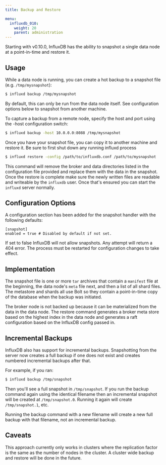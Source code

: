 ```yaml
---
title: Backup and Restore

menu:
  influxdb_010:
    weight: 20
    parent: administration
---
```


Starting with v0.10.0, InfluxDB has the ability to snapshot a single data node at a point-in-time and restore it.

## Usage

While a data node is running, you can create a hot backup to a snapshot file (e.g.
`/tmp/mysnapshot`):

```sh
$ influxd backup /tmp/mysnapshot
```

By default, this can only be run from the data node itself.
See configuration options below to snapshot from another machine.

To capture a backup from a remote node, specify the host and port using the -host configuration switch:

```sh
$ influxd backup -host 10.0.0.0:8088 /tmp/mysnapshot
```

Once you have your snapshot file, you can copy it to another machine and restore it.
Be sure to first shut down any running influxd process

```sh
$ influxd restore -config /path/to/influxdb.conf /path/to/mysnapshot
```

This command will remove the broker and data directories listed in the configuration file provided and replace them with the data in the snapshot.
Once the restore is complete make sure the newly written files are readable and writeable by the `influxdb` user.
Once that's ensured you can start the `influxd` server normally.

## Configuration Options

A configuration section has been added for the snapshot handler with the following defaults:

```
[snapshot]
enabled = true # Disabled by default if not set.
```

If set to false InfluxDB will not allow snapshots.
Any attempt will return a 404 error.
The process must be restarted for configuration changes to take effect.

## Implementation

The snapshot file is one or more `tar` archives that contain a `manifest` file at the beginning, the data node's `meta` file next, and then a list of all shard files.
The metastore and shards all use Bolt so they contain a point-in-time copy of the database when the backup was initiated.

The broker node is not backed up because it can be materialized from the data in the data node.
The restore command generates a broker meta store based on the highest index in the data node and generates a raft configuration based on the InfluxDB config passed in.

## Incremental Backups

InfluxDB also has support for incremental backups.
Snapshotting from the server now creates a full backup if one does not exist and creates numbered incremental backups after that.

For example, if you ran:

```sh
$ influxd backup /tmp/snapshot
```

Then you'll see a full snapshot in `/tmp/snapshot`.
If you run the backup
command again using the identical filename then an incremental snapshot will be created at
`/tmp/snapshot.0`.
Running it again will create `/tmp/snapshot.1`, etc.


Running the backup command with a new filename will create a new full backup with that filename, not an incremental backup.

## Caveats

This approach currently only works in clusters where the replication factor is the same as the number of nodes in the cluster.
A cluster wide backup and restore will be done in the future.
